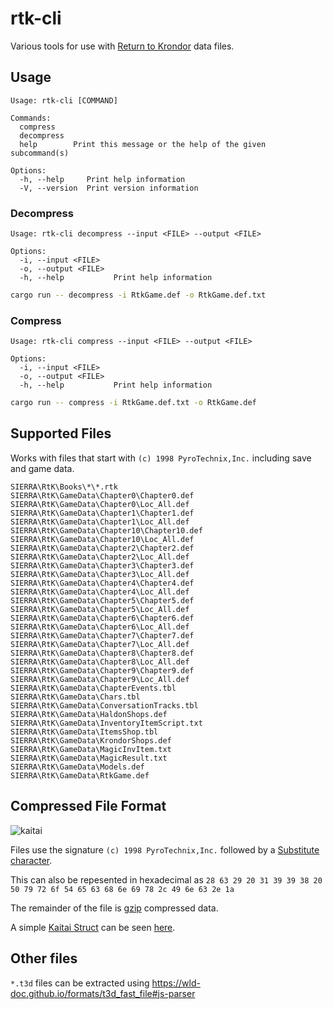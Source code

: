 # rtk-cli

Various tools for use with [Return to Krondor](https://en.wikipedia.org/wiki/Return_to_Krondor) data files.

## Usage

```
Usage: rtk-cli [COMMAND]

Commands:
  compress
  decompress
  help        Print this message or the help of the given subcommand(s)

Options:
  -h, --help     Print help information
  -V, --version  Print version information
```

### Decompress

```
Usage: rtk-cli decompress --input <FILE> --output <FILE>

Options:
  -i, --input <FILE>
  -o, --output <FILE>
  -h, --help           Print help information
```

```bash
cargo run -- decompress -i RtkGame.def -o RtkGame.def.txt
```

### Compress

```
Usage: rtk-cli compress --input <FILE> --output <FILE>

Options:
  -i, --input <FILE>
  -o, --output <FILE>
  -h, --help           Print help information
```

```bash
cargo run -- compress -i RtkGame.def.txt -o RtkGame.def
```

## Supported Files

Works with files that start with `(c) 1998 PyroTechnix,Inc.` including save and game data.

```
SIERRA\RtK\Books\*\*.rtk
SIERRA\RtK\GameData\Chapter0\Chapter0.def
SIERRA\RtK\GameData\Chapter0\Loc_All.def
SIERRA\RtK\GameData\Chapter1\Chapter1.def
SIERRA\RtK\GameData\Chapter1\Loc_All.def
SIERRA\RtK\GameData\Chapter10\Chapter10.def
SIERRA\RtK\GameData\Chapter10\Loc_All.def
SIERRA\RtK\GameData\Chapter2\Chapter2.def
SIERRA\RtK\GameData\Chapter2\Loc_All.def
SIERRA\RtK\GameData\Chapter3\Chapter3.def
SIERRA\RtK\GameData\Chapter3\Loc_All.def
SIERRA\RtK\GameData\Chapter4\Chapter4.def
SIERRA\RtK\GameData\Chapter4\Loc_All.def
SIERRA\RtK\GameData\Chapter5\Chapter5.def
SIERRA\RtK\GameData\Chapter5\Loc_All.def
SIERRA\RtK\GameData\Chapter6\Chapter6.def
SIERRA\RtK\GameData\Chapter6\Loc_All.def
SIERRA\RtK\GameData\Chapter7\Chapter7.def
SIERRA\RtK\GameData\Chapter7\Loc_All.def
SIERRA\RtK\GameData\Chapter8\Chapter8.def
SIERRA\RtK\GameData\Chapter8\Loc_All.def
SIERRA\RtK\GameData\Chapter9\Chapter9.def
SIERRA\RtK\GameData\Chapter9\Loc_All.def
SIERRA\RtK\GameData\ChapterEvents.tbl
SIERRA\RtK\GameData\Chars.tbl
SIERRA\RtK\GameData\ConversationTracks.tbl
SIERRA\RtK\GameData\HaldonShops.def
SIERRA\RtK\GameData\InventoryItemScript.txt
SIERRA\RtK\GameData\ItemsShop.tbl
SIERRA\RtK\GameData\KrondorShops.def
SIERRA\RtK\GameData\MagicInvItem.txt
SIERRA\RtK\GameData\MagicResult.txt
SIERRA\RtK\GameData\Models.def
SIERRA\RtK\GameData\RtkGame.def
```

## Compressed File Format

![kaitai](https://user-images.githubusercontent.com/913141/197020809-3a562916-5d2e-4cbb-8761-6be4e075ddc8.png)

Files use the signature `(c) 1998 PyroTechnix,Inc.` followed by a [Substitute character](https://en.wikipedia.org/wiki/Substitute_character).

This can also be repesented in hexadecimal as `28 63 29 20 31 39 39 38 20 50 79 72 6f 54 65 63 68 6e 69 78 2c 49 6e 63 2e 1a`

The remainder of the file is [gzip](https://en.wikipedia.org/wiki/Gzip) compressed data.

A simple [Kaitai Struct](https://kaitai.io/) can be seen [here](rtkgz.ksy).

## Other files

`*.t3d` files can be extracted using https://wld-doc.github.io/formats/t3d_fast_file#js-parser
